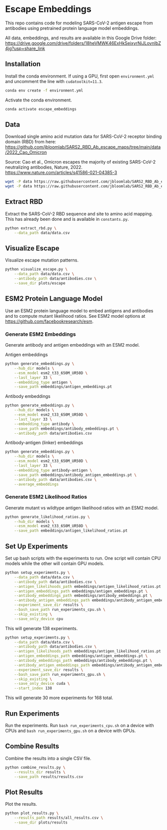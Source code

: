 # Escape Embeddings

This repo contains code for modeling SARS-CoV-2 antigen escape from antibodies using pretrained protein language model embeddings.

All data, embeddings, and results are available in this Google Drive folder: https://drive.google.com/drive/folders/18heVMWK46ExHkSeixyrNiJLovnIbZ4jg?usp=share_link

[//]: # (TODO: add link to arxiv paper)

## Installation

Install the conda environment. If using a GPU, first open `environment.yml` and uncomment the line with `cudatoolkit=11.3`.
```bash
conda env create -f environment.yml
```

Activate the conda environment.
```bash
conda activate escape_embeddings
```


## Data

Download single amino acid mutation data for SARS-CoV-2 receptor binding domain (RBD) from here: https://github.com/jbloomlab/SARS2_RBD_Ab_escape_maps/tree/main/data/2022_Cao_Omicron

Source: Cao et al., Omicron escapes the majority of existing SARS-CoV-2 neutralizing antibodies, Nature, 2022. https://www.nature.com/articles/s41586-021-04385-3

```bash
wget -P data https://raw.githubusercontent.com/jbloomlab/SARS2_RBD_Ab_escape_maps/main/data/2022_Cao_Omicron/antibodies.csv
wget -P data https://raw.githubusercontent.com/jbloomlab/SARS2_RBD_Ab_escape_maps/main/data/2022_Cao_Omicron/data.csv
```


## Extract RBD

Extract the SARS-CoV-2 RBD sequence and site to amino acid mapping. This has already been done and is available in `constants.py`.

```bash
python extract_rbd.py \
    --data_path data/data.csv
```


## Visualize Escape

Visualize escape mutation patterns.

```bash
python visualize_escape.py \
    --data_path data/data.csv \
    --antibody_path data/antibodies.csv \
    --save_dir plots/escape
```


## ESM2 Protein Language Model

Use an ESM2 protein language model to embed antigens and antibodies and to compute mutant likelihood ratios. See ESM2 model options at https://github.com/facebookresearch/esm.


### Generate ESM2 Embeddings

Generate antibody and antigen embeddings with an ESM2 model.

Antigen embeddings
```bash
python generate_embeddings.py \
    --hub_dir models \
    --esm_model esm2_t33_650M_UR50D \
    --last_layer 33 \
    --embedding_type antigen \
    --save_path embeddings/antigen_embeddings.pt
```

Antibody embeddings
```bash
python generate_embeddings.py \
    --hub_dir models \
    --esm_model esm2_t33_650M_UR50D \
    --last_layer 33 \
    --embedding_type antibody \
    --save_path embeddings/antibody_embeddings.pt \
    --antibody_path data/antibodies.csv
```

Antibody-antigen (linker) embeddings
```bash
python generate_embeddings.py \
    --hub_dir models \
    --esm_model esm2_t33_650M_UR50D \
    --last_layer 33 \
    --embedding_type antibody-antigen \
    --save_path embeddings/antibody_antigen_embeddings.pt \
    --antibody_path data/antibodies.csv \
    --average_embeddings
```


### Generate ESM2 Likelihood Ratios

Generate mutant vs wildtype antigen likelihood ratios with an ESM2 model.

```bash
python generate_likelihood_ratios.py \
    --hub_dir models \
    --esm_model esm2_t33_650M_UR50D \
    --save_path embeddings/antigen_likelihood_ratios.pt
```


## Set Up Experiments

Set up bash scripts with the experiments to run. One script will contain CPU models while the other will contain GPU models.

```bash
python setup_experiments.py \
    --data_path data/data.csv \
    --antibody_path data/antibodies.csv \
    --antigen_likelihoods_path embeddings/antigen_likelihood_ratios.pt \
    --antigen_embeddings_path embeddings/antigen_embeddings.pt \
    --antibody_embeddings_path embeddings/antibody_embeddings.pt \
    --antibody_antigen_embeddings_path embeddings/antibody_antigen_embeddings.pt \
    --experiment_save_dir results \
    --bash_save_path run_experiments_cpu.sh \
    --skip_existing \
    --save_only_device cpu
```

This will generate 138 experiments.

```bash
python setup_experiments.py \
    --data_path data/data.csv \
    --antibody_path data/antibodies.csv \
    --antigen_likelihoods_path embeddings/antigen_likelihood_ratios.pt \
    --antigen_embeddings_path embeddings/antigen_embeddings.pt \
    --antibody_embeddings_path embeddings/antibody_embeddings.pt \
    --antibody_antigen_embeddings_path embeddings/antibody_antigen_embeddings.pt \
    --experiment_save_dir results \
    --bash_save_path run_experiments_gpu.sh \
    --skip_existing \
    --save_only_device cuda \
    --start_index 138
```

This will generate 30 more experiments for 168 total.


## Run Experiments

Run the experiments. Run `bash run_experiments_cpu.sh` on a device with CPUs and `bash run_experiments_gpu.sh` on a device with GPUs.

## Combine Results

Combine the results into a single CSV file.

```bash
python combine_results.py \
    --results_dir results \
    --save_path results/results.csv
```


## Plot Results

Plot the results.

```bash
python plot_results.py \
    --results_path results/all_results.csv \
    --save_dir plots/results
```

